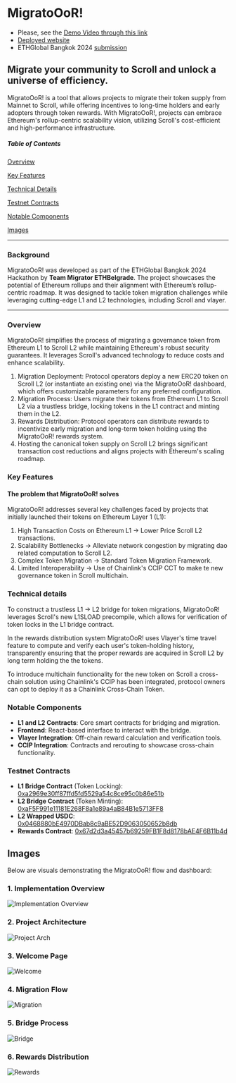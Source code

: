 # MigratoOoR!

- Please, see the [Demo Video through this link](https://www.youtube.com/watch?v=1VlyXPb4ag8) 
- [Deployed website](https://ethglobal-bkk-eth-belgrade.vercel.app/)
- ETHGlobal Bangkok 2024 [submission](https://ethglobal.com/showcase/migrator-ethbelgrade-7x4pc)

## Migrate your community to Scroll and unlock a universe of efficiency.

MigratoOoR! is a tool that allows projects to migrate their token supply from Mainnet to Scroll, while offering incentives to long-time holders and early adopters through token rewards. With MigratoOoR!, projects can embrace Ethereum's rollup-centric scalability vision, utilizing Scroll's cost-efficient and high-performance infrastructure.

##### Table of Contents

[Overview](#overview)

[Key Features](#key-features)

[Technical Details](#technical-details)

[Testnet Contracts](#testnet-contracts)

[Notable Components](#notable-components)

[Images](#images)

---

### Background

MigratoOoR! was developed as part of the ETHGlobal Bangkok 2024 Hackathon by **Team Migrator ETHBelgrade**. The project showcases the potential of Ethereum rollups and their alignment with Ethereum’s rollup-centric roadmap. It was designed to tackle token migration challenges while leveraging cutting-edge L1 and L2 technologies, including Scroll and vlayer.

---

### Overview

MigratoOoR! simplifies the process of migrating a governance token from Ethereum L1 to Scroll L2 while maintaining Ethereum's robust security guarantees. It leverages Scroll's advanced technology to reduce costs and enhance scalability.

1. Migration Deployment: Protocol operators deploy a new ERC20 token on Scroll L2 (or instantiate an existing one) via the MigratoOoR! dashboard, which offers customizable parameters for any preferred configuration.
2. Migration Process: Users migrate their tokens from Ethereum L1 to Scroll L2 via a trustless bridge, locking tokens in the L1 contract and minting them in the L2.
3. Rewards Distribution: Protocol operators can distribute rewards to incentivize early migration and long-term token holding using the MigratoOoR! rewards system.
4. Hosting the canonical token supply on Scroll L2 brings significant transaction cost reductions and aligns projects with Ethereum's scaling roadmap.

### Key Features

#### The problem that MigratoOoR! solves

MigratoOoR! addresses several key challenges faced by projects that initially launched their tokens on Ethereum Layer 1 (L1):

1. High Transaction Costs on Ethereum L1 -> Lower Price Scroll L2 transactions.
2. Scalability Bottlenecks -> Alleviate network congestion by migrating dao related computation to Scroll L2.
3. Complex Token Migration -> Standard Token Migration Framework.
4. Limited Interoperability -> Use of Chainlink's CCIP CCT to make te new governance token in Scroll multichain.


### Technical details

To construct a trustless L1 -> L2 bridge for token migrations, MigratoOoR! leverages Scroll's new L1SLOAD precompile, which allows for verification of token locks in the L1 bridge contract.

In the rewards distribution system MigratoOoR! uses Vlayer's time travel feature to compute and verify each user's token-holding history, transparently ensuring that the proper rewards are acquired in Scroll L2 by long term holding the  the tokens.

To introduce multichain functionality for the new token on Scroll a cross-chain solution using Chainlink's CCIP has been integrated, protocol owners can opt to deploy it as a Chainlink Cross-Chain Token.

### Notable Components

- **L1 and L2 Contracts**: Core smart contracts for bridging and migration.
- **Frontend**: React-based interface to interact with the bridge.
- **Vlayer Integration**: Off-chain reward calculation and verification tools.
- **CCIP Integration**: Contracts and rerouting to showcase cross-chain functionality.

### Testnet Contracts

- **L1 Bridge Contract** (Token Locking): [0xa2969e30ff87ffd5fd5529a54c8ce95c0b86e51b](https://sepolia.etherscan.io/address/0xa2969e30ff87ffd5fd5529a54c8ce95c0b86e51b)
- **L2 Bridge Contract** (Token Minting): [0xaF5F991e11181E268F8a1e89a4aB84B1e5713FF8](https://l1sload-blockscout.scroll.io/address/0xaF5F991e11181E268F8a1e89a4aB84B1e5713FF8)
- **L2 Wrapped USDC**: [0x0468880bE4970DBab8c9aBE52D9063050652b8db](https://l1sload-blockscout.scroll.io/address/0x0468880bE4970DBab8c9aBE52D9063050652b8db)
- **Rewards Contract**: [0x67d2d3a45457b69259FB1F8d8178bAE4F6B11b4d](https://l1sload-blockscout.scroll.io/address/0x67d2d3a45457b69259FB1F8d8178bAE4F6B11b4d)

## Images

Below are visuals demonstrating the MigratoOoR! flow and dashboard:

### 1. Implementation Overview

![Implementation Overview](https://raw.githubusercontent.com/GianfrancoBazzani/ETHGlobalBKK/refs/heads/main/ressources/implementation.png)

### 2. Project Architecture

![Project Arch](https://raw.githubusercontent.com/GianfrancoBazzani/ETHGlobalBKK/refs/heads/main/ressources/project.png)

### 3. Welcome Page

![Welcome](https://raw.githubusercontent.com/GianfrancoBazzani/ETHGlobalBKK/refs/heads/main/ressources/welcome.png)

### 4. Migration Flow

![Migration](https://raw.githubusercontent.com/GianfrancoBazzani/ETHGlobalBKK/refs/heads/main/ressources/migration_full.png)

### 5. Bridge Process

![Bridge](https://raw.githubusercontent.com/GianfrancoBazzani/ETHGlobalBKK/refs/heads/main/ressources/bridge.png)

### 6. Rewards Distribution

![Rewards](https://raw.githubusercontent.com/GianfrancoBazzani/ETHGlobalBKK/refs/heads/main/ressources/rewards.png)
